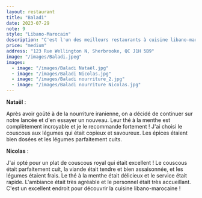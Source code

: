 ```yaml
---
layout: restaurant
title: "Baladi"
date: 2023-07-29
note: 9
style: "Libano-Marocain"
description: "C'est l'un des meilleurs restaurants à cuisine libano-marocaine en ville, particulièrement pour leur spécialité du couscous !"
price: "medium"
address: "123 Rue Wellington N, Sherbrooke, QC J1H 5B9"
image: "/images/Baladi.jpeg"
images:
  - image: "/images/Baladi Nataël.jpg"
  - image: "/images/Baladi Nicolas.jpg"
  - image: "/images/Baladi nourriture_2.jpg"
  - image: "/images/Baladi nourriture Nicolas.jpg"
---
```


**Nataël** :

Après avoir goûté à de la nourriture iranienne, on a décidé de continuer sur notre lancée et d'en essayer un nouveau. Leur thé à la menthe est complètement incroyable et je le recommande fortement ! J'ai choisi le couscous aux légumes qui était copieux et savoureux. Les épices étaient bien dosées et les légumes parfaitement cuits.

**Nicolas** :

J'ai opté pour un plat de couscous royal qui était excellent ! Le couscous était parfaitement cuit, la viande était tendre et bien assaisonnée, et les légumes étaient frais. Le thé à la menthe était délicieux et le service était rapide. L'ambiance était très agréable et le personnel était très accueillant. C'est un excellent endroit pour découvrir la cuisine libano-marocaine !